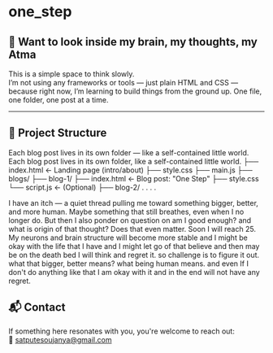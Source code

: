 # one_step  
## 🌌 Want to look inside my brain, my thoughts, my Atma

This is a simple space to think slowly.  
I’m not using any frameworks or tools — just plain HTML and CSS — because right now, I’m learning to build things from the ground up. One file, one folder, one post at a time.

---

## 📁 Project Structure

Each blog post lives in its own folder — like a self-contained little world.
Each blog post lives in its own folder, like a self-contained little world.
├── index.html ← Landing page (intro/about)
├── style.css 
├── main.js 
├── blogs/
  ├── blog-1/
    ├── index.html ← Blog post: "One Step"
    ├── style.css
    └── script.js ← (Optional)
  ├── blog-2/
  .
  .
  .
  .

I have an itch — a quiet thread pulling me toward something bigger, better, and more human. Maybe something that still breathes, even when I no longer do.
But then I also ponder on question on am I good enough? and what is origin of that thought? Does that even matter. Soon I will reach 25. My neurons and brain structure will become more stable and I might be okay with the life that I have and I might let go of that believe and then may be on the death bed I will think and regret it. so challenge is to figure it out. what that bigger, better means? what being human means. and even If I don't do anything like that I am okay with it and in the end will not have any regret.

## 📬 Contact

If something here resonates with you, you're welcome to reach out:  
📩 satputesoujanya@gmail.com 
